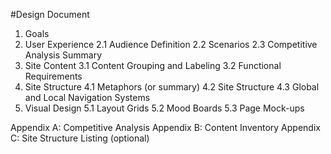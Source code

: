 #Design Document

1. Goals
2. User Experience
  2.1 Audience Definition
  2.2 Scenarios
  2.3 Competitive Analysis Summary
3. Site Content
  3.1 Content Grouping and Labeling
  3.2 Functional Requirements
4. Site Structure
  4.1 Metaphors (or summary)
  4.2 Site Structure
  4.3 Global and Local Navigation Systems
5. Visual Design
  5.1 Layout Grids
  5.2 Mood Boards
  5.3 Page Mock-ups

Appendix A: Competitive Analysis
Appendix B: Content Inventory
Appendix C: Site Structure Listing (optional)

